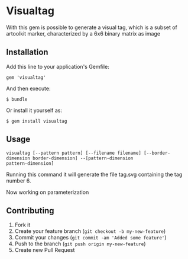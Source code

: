 # Visualtag

With this gem is possible to generate a visual tag, which is a subset of artoolkit marker, characterized by a 6x6 binary matrix as image

## Installation

Add this line to your application's Gemfile:

    gem 'visualtag'

And then execute:

    $ bundle

Or install it yourself as:

    $ gem install visualtag

## Usage

	visualtag [--pattern pattern] [--filename filename] [--border-dimension border-dimension] --[pattern-dimension
	pattern-dimension] 
Running this command it will generate the file tag.svg containing the tag number 6.

Now working on parameterization

## Contributing

1. Fork it
2. Create your feature branch (`git checkout -b my-new-feature`)
3. Commit your changes (`git commit -am 'Added some feature'`)
4. Push to the branch (`git push origin my-new-feature`)
5. Create new Pull Request
